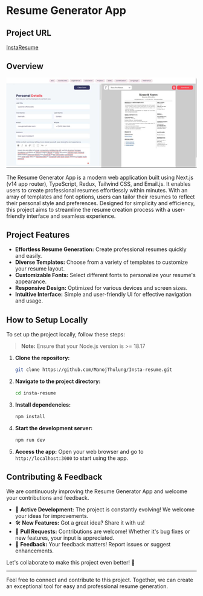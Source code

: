 # Resume Generator App

## Project URL

[InstaResume](https://instaresume.vercel.app)

## Overview

![Project Image](./assets/images/generate-resume-ss.jpg)

The Resume Generator App is a modern web application built using Next.js (v14 app router), TypeScript, Redux, Tailwind CSS, and Email.js. It enables users to create professional resumes effortlessly within minutes. With an array of templates and font options, users can tailor their resumes to reflect their personal style and preferences. Designed for simplicity and efficiency, this project aims to streamline the resume creation process with a user-friendly interface and seamless experience.

## Project Features

- **Effortless Resume Generation:** Create professional resumes quickly and easily.
- **Diverse Templates:** Choose from a variety of templates to customize your resume layout.
- **Customizable Fonts:** Select different fonts to personalize your resume's appearance.
- **Responsive Design:** Optimized for various devices and screen sizes.
- **Intuitive Interface:** Simple and user-friendly UI for effective navigation and usage.

## How to Setup Locally

To set up the project locally, follow these steps:

> **Note:** Ensure that your Node.js version is >= 18.17

1. **Clone the repository:** 
   ```sh
   git clone https://github.com/ManojThulung/Insta-resume.git
   ```
2. **Navigate to the project directory:** 
   ```sh
   cd insta-resume
   ```
3. **Install dependencies:** 
   ```sh
   npm install
   ```
4. **Start the development server:** 
   ```sh
   npm run dev
   ```
5. **Access the app:** 
   Open your web browser and go to `http://localhost:3000` to start using the app.

## Contributing & Feedback

We are continuously improving the Resume Generator App and welcome your contributions and feedback.

- 🚀 **Active Development:** The project is constantly evolving! We welcome your ideas for improvements.
- 🛠 **New Features:** Got a great idea? Share it with us!
- 🔄 **Pull Requests:** Contributions are welcome! Whether it's bug fixes or new features, your input is appreciated.
- 💬 **Feedback:** Your feedback matters! Report issues or suggest enhancements.

Let's collaborate to make this project even better! 🌟

---

Feel free to connect and contribute to this project. Together, we can create an exceptional tool for easy and professional resume generation.
